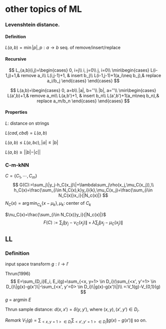 # other topics of ML

### Levenshtein distance.

#### Definition

$L(a,b)=\min |p|,p:a\to b$ seq. of remove/insert/replace

#### Recursive

$$
L_{a,b}(i,j)=\begin{cases}
0, i=j\\
i, j=0\\
j, i=0\\
\min\begin{cases}
L(i-1,j)+1,& remove a_i\\
L(i,j-1)+1, & insert b_j\\
L(i-1,j-1)+1(a_i\neq b_j),& replace a_i/b_j
\end{cases}
\end{cases}
$$

$$
L(a,b)=\begin{cases}
0, a=b\\
|a|, b=''\\
|b|, a=''\\
\min\begin{cases}
L(a',b)+1,& remove a_m\\
L(a,b')+1, & insert b_n\\
L(a',b')+1(a_m\neq b_n),& replace a_m/b_n
\end{cases}
\end{cases}
$$

#### Properties

$L$: distance on strings

$L(cad,cbd)=L(a,b)$

$L(a,b) \leq L(a,bc), |a|\leq|b|$

$L(a,b)\geq ||b|-|c||$



### C-m-kNN

$C=\{C_1,\cdots,C_m\}$
$$
G(C):=\sum_j\|y_j-h_C(x_j)\|+\lambda\sum_j\rho(x_j,\mu_C(x_j)),\\
h_C(x)=\frac{\sum_{i\in N_C(x),k}y_i}{k},\mu_C(x_j)=\frac{\sum_{i\in N_C(x)}x_i}{|N_c(x)|}
$$
$N_C(x) =\arg\min_{C_k} \{x-\mu_k\}, \mu_k$: center of $C_k$



$\nu_C(x)=\frac{\sum_{i\in N_C(x)}y_i}{|N_c(x)|}$ 
$$
F(C):=\sum_j\|y_j-\nu_C(x_j)\|+\lambda\sum_j\|x_j-\mu_C(x_j)\|
$$



## LL

### Definition

input space transform $g:I\to I'$

Thrun(1996)
$$
E=\sum_{D_i}E_i, E_i(g)=\sum_{<x, y=1> \in D_i}(\sum_{<x', y'=1> \in D_i}\|g(x)-g(x')\|-\sum_{<x', y'=0> \in D_i}\|g(x)-g(x')\|)\\
=:V_1(g)-V_{0,1}(g)
$$
$g$ = argmin $E$



Thrun sample distance: $d(x,x')=\delta(y,y')$, where $(x,y),(x',y')\in D_i$.

*Remark* $V_1(g)=\sum_{<x, y=1> \in D_i}\sum_{<x', y'=1> \in D_i}\|g(x)-g(x')\|$ so on.

